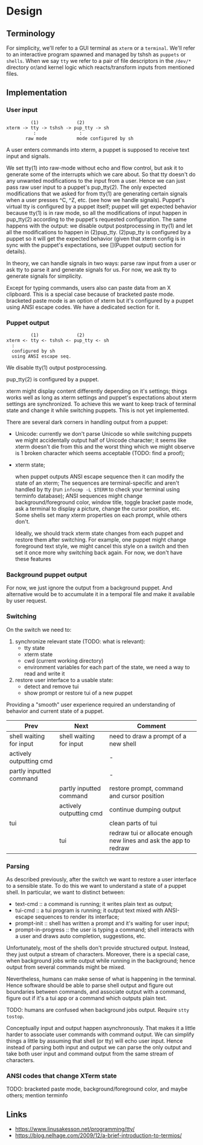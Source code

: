 # Design

## Terminology

For simplicity, we'll refer to a GUI terminal as `xterm` or a `terminal`. We'll
refer to an interactive program spawned and managed by tshsh as `puppets` or
`shells`. When we say `tty` we refer to a pair of file descriptors in the `/dev/*`
directory or/and kernel logic which reacts/transform inputs from mentioned
files.

## Implementation

### User input


```
         (1)              (2)
xterm -> tty -> tshsh -> pup_tty -> sh
          :                :
       raw mode           mode configured by sh
```

A user enters commands into xterm, a puppet is supposed to receive text input and
signals.

We set tty(1) into raw-mode without echo and flow control, but ask it to
generate some of the interrupts which we care about. So that tty doesn't do any
unwanted modifications to the input from a user. Hence we can just pass raw user
input to a puppet's pup_tty(2). The only expected modifications that we asked for from
tty(1) are generating certain signals when a user presses ^C, ^Z, etc. (see how we
handle signals). Puppet's virtual tty is configured by a puppet itself; puppet
will get expected behavior because tty(1) is in raw mode, so all the
modifications of input happen in pup_tty(2) according to the puppet's requested
configuration. The same happens with the output: we disable output postprocessing in
tty(1) and let all the modifications to happen in (2)pup_tty. (2)pup_tty is configured
by a puppet so it will get the expected behavior (given that xterm config is in sync with
the puppet's expectations, see [](Puppet output) section for details).

In theory, we can handle signals in two ways: parse raw input from a user or ask
tty to parse it and generate signals for us. For now, we ask tty to generate
signals for simplicity.

Except for typing commands, users also can paste data from an X clipboard. This is
a special case because of bracketed paste mode. bracketed paste mode is an
option of xterm but it's configured by a puppet using ANSI escape codes. We have
a dedicated section for it.

### Puppet output

```
         (1)              (2)
xterm <- tty <- tshsh <- pup_tty <- sh
  :
  configured by sh
  using ANSI escape seq.
```

We disable tty(1) output postprocessing.

pup_tty(2) is configured by a puppet.

xterm might display content differently depending on it's settings; things works
well as long as xterm settings and puppet's expectations about xterm settings are
synchronized. To achieve this we want to keep track of terminal state and change
it while switching puppets. This is not yet implemented.

There are several dark corners in handling output from a puppet:
* Unicode: currently we don't parse Unicode so while switching puppets we might
  accidentally output half of Unicode character; it seems like xterm doesn't
  die from this and the worst thing which we might observe is 1 broken character
  which seems acceptable (TODO: find a proof);

* xterm state;

  when puppet outputs ANSI escape sequence then it can modify the state of an
  xterm; The sequences are terminal-specific and aren't handled by tty (run
  `infocmp -L $TERM` to check your terminal using terminfo database); ANSI
  sequences might change background/foreground color, window title, toggle
  bracket paste mode, ask a terminal to display a picture, change the cursor
  position, etc. Some shells set many xterm properties on each prompt, while
  others don't.
  
  Ideally, we should track xterm state changes from each puppet and restore them
  after switching. For example, one puppet might change foreground text style,
  we might cancel this style on a switch and then set it once more why switching
  back again. For now, we don't have these features

### Background puppet output

For now, we just ignore the output from a background puppet. And alternative
would be to accumulate it in a temporal file and make it available by user
request.

### Switching

On the switch we need to:
1) synchronize relevant state (TODO: what is relevant):
   * tty state
   * xterm state
   * cwd (current working directory)
   * environment variables
   for each part of the state, we need a way to read and write it
2) restore user interface to a usable state:
   * detect and remove tui
   * show prompt or restore tui of a new puppet

Providing a "smooth" user experience required an understanding of behavior and current
state of a puppet.

| Prev                    | Next                    | Comment                                                            |
|-------------------------|-------------------------|--------------------------------------------------------------------|
| shell waiting for input | shell waiting for input | need to draw a prompt of a new shell                               |
| actively outputting cmd  |                         | -                                                                  |
| partly inputted command |                         | -                                                                  |
|                         | partly inputted command | restore prompt, command and cursor position                        |
|                         | actively outputting cmd  | continue dumping output                                            |
| tui                     |                         | clean parts of tui                                                 |
|                         | tui                     | redraw tui or allocate enough new lines and ask the app to redraw |

### Parsing

As described previously, after the switch we want to restore a user interface to a
sensible state. To do this we want to understand a state of a puppet shell. In
particular, we want to distinct between:
* text-cmd :: a command is running; it writes plain text as output;
* tui-cmd :: a tui program is running; it output text mixed with ANSI-escape sequences to
  render its interface;
* prompt-init :: shell has written a prompt and it's waiting for user input;
* prompt-in-progress :: the user is typing a command; shell interacts with a user and draws auto
  completion, suggestions, etc.

Unfortunately, most of the shells don't provide structured output. Instead, they
just output a stream of characters. Moreover, there is a special case, when
background jobs write output while running in the background; hence output from
several commands might be mixed.

Nevertheless, humans can make sense of what is happening in the
terminal. Hence software should be able to parse shell output and figure out
boundaries between commands, and associate output with a command, figure out if
it's a tui app or a command which outputs plain text.

TODO: humans are confused when background jobs output. Require `stty tostop`.

Conceptually input and output happen asynchronously. That makes it a little
harder to associate user commands with command output. We can simplify things
a little by assuming that shell (or tty) will echo user input. Hence instead of
parsing both input and output we can parse the only output and take both user input
and command output from the same stream of characters.

### ANSI codes that change XTerm state

TODO: bracketed paste mode, background/foreground color, and maybe others; mention terminfo

## Links

* https://www.linusakesson.net/programming/tty/
* https://blog.nelhage.com/2009/12/a-brief-introduction-to-termios/
